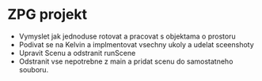 # ZPG projekt

- Vymyslet jak jednoduse rotovat a pracovat s objektama o prostoru
- Podivat se na Kelvin a implmentovat vsechny ukoly a udelat sceenshoty
- Upravit Scenu a odstranit runScene
- Odstranit vse nepotrebne z main a pridat scenu do samostatneho souboru.


